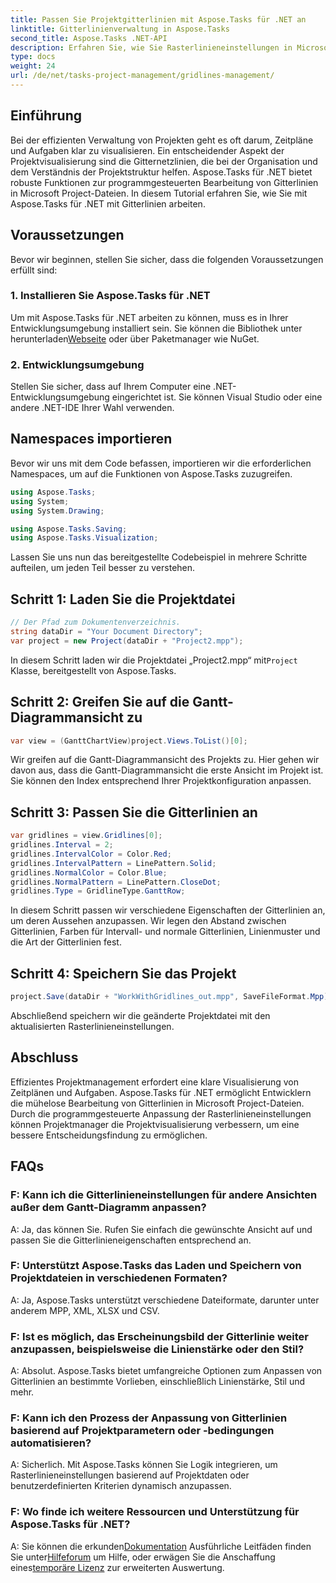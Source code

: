 ```yaml
---
title: Passen Sie Projektgitterlinien mit Aspose.Tasks für .NET an
linktitle: Gitterlinienverwaltung in Aspose.Tasks
second_title: Aspose.Tasks .NET-API
description: Erfahren Sie, wie Sie Rasterlinieneinstellungen in Microsoft Project-Dateien mithilfe von Aspose.Tasks für .NET, Projektvisualisierung und Verwaltungseffizienz programmgesteuert anpassen.
type: docs
weight: 24
url: /de/net/tasks-project-management/gridlines-management/
---
```

## Einführung
Bei der effizienten Verwaltung von Projekten geht es oft darum, Zeitpläne und Aufgaben klar zu visualisieren. Ein entscheidender Aspekt der Projektvisualisierung sind die Gitternetzlinien, die bei der Organisation und dem Verständnis der Projektstruktur helfen. Aspose.Tasks für .NET bietet robuste Funktionen zur programmgesteuerten Bearbeitung von Gitterlinien in Microsoft Project-Dateien. In diesem Tutorial erfahren Sie, wie Sie mit Aspose.Tasks für .NET mit Gitterlinien arbeiten.
## Voraussetzungen
Bevor wir beginnen, stellen Sie sicher, dass die folgenden Voraussetzungen erfüllt sind:
### 1. Installieren Sie Aspose.Tasks für .NET
Um mit Aspose.Tasks für .NET arbeiten zu können, muss es in Ihrer Entwicklungsumgebung installiert sein. Sie können die Bibliothek unter herunterladen[Webseite](https://releases.aspose.com/tasks/net/) oder über Paketmanager wie NuGet.
### 2. Entwicklungsumgebung
Stellen Sie sicher, dass auf Ihrem Computer eine .NET-Entwicklungsumgebung eingerichtet ist. Sie können Visual Studio oder eine andere .NET-IDE Ihrer Wahl verwenden.
## Namespaces importieren
Bevor wir uns mit dem Code befassen, importieren wir die erforderlichen Namespaces, um auf die Funktionen von Aspose.Tasks zuzugreifen.

```csharp
using Aspose.Tasks;
using System;
using System.Drawing;

using Aspose.Tasks.Saving;
using Aspose.Tasks.Visualization;
```

Lassen Sie uns nun das bereitgestellte Codebeispiel in mehrere Schritte aufteilen, um jeden Teil besser zu verstehen.
## Schritt 1: Laden Sie die Projektdatei
```csharp
// Der Pfad zum Dokumentenverzeichnis.
string dataDir = "Your Document Directory";
var project = new Project(dataDir + "Project2.mpp");
```
 In diesem Schritt laden wir die Projektdatei „Project2.mpp“ mit`Project` Klasse, bereitgestellt von Aspose.Tasks.
## Schritt 2: Greifen Sie auf die Gantt-Diagrammansicht zu
```csharp
var view = (GanttChartView)project.Views.ToList()[0];
```
Wir greifen auf die Gantt-Diagrammansicht des Projekts zu. Hier gehen wir davon aus, dass die Gantt-Diagrammansicht die erste Ansicht im Projekt ist. Sie können den Index entsprechend Ihrer Projektkonfiguration anpassen.
## Schritt 3: Passen Sie die Gitterlinien an
```csharp
var gridlines = view.Gridlines[0];
gridlines.Interval = 2;
gridlines.IntervalColor = Color.Red;
gridlines.IntervalPattern = LinePattern.Solid;
gridlines.NormalColor = Color.Blue;
gridlines.NormalPattern = LinePattern.CloseDot;
gridlines.Type = GridlineType.GanttRow;
```
In diesem Schritt passen wir verschiedene Eigenschaften der Gitterlinien an, um deren Aussehen anzupassen. Wir legen den Abstand zwischen Gitterlinien, Farben für Intervall- und normale Gitterlinien, Linienmuster und die Art der Gitterlinien fest.
## Schritt 4: Speichern Sie das Projekt
```csharp
project.Save(dataDir + "WorkWithGridlines_out.mpp", SaveFileFormat.Mpp);
```
Abschließend speichern wir die geänderte Projektdatei mit den aktualisierten Rasterlinieneinstellungen.
## Abschluss
Effizientes Projektmanagement erfordert eine klare Visualisierung von Zeitplänen und Aufgaben. Aspose.Tasks für .NET ermöglicht Entwicklern die mühelose Bearbeitung von Gitterlinien in Microsoft Project-Dateien. Durch die programmgesteuerte Anpassung der Rasterlinieneinstellungen können Projektmanager die Projektvisualisierung verbessern, um eine bessere Entscheidungsfindung zu ermöglichen.
## FAQs
### F: Kann ich die Gitterlinieneinstellungen für andere Ansichten außer dem Gantt-Diagramm anpassen?
A: Ja, das können Sie. Rufen Sie einfach die gewünschte Ansicht auf und passen Sie die Gitterlinieneigenschaften entsprechend an.
### F: Unterstützt Aspose.Tasks das Laden und Speichern von Projektdateien in verschiedenen Formaten?
A: Ja, Aspose.Tasks unterstützt verschiedene Dateiformate, darunter unter anderem MPP, XML, XLSX und CSV.
### F: Ist es möglich, das Erscheinungsbild der Gitterlinie weiter anzupassen, beispielsweise die Linienstärke oder den Stil?
A: Absolut. Aspose.Tasks bietet umfangreiche Optionen zum Anpassen von Gitterlinien an bestimmte Vorlieben, einschließlich Linienstärke, Stil und mehr.
### F: Kann ich den Prozess der Anpassung von Gitterlinien basierend auf Projektparametern oder -bedingungen automatisieren?
A: Sicherlich. Mit Aspose.Tasks können Sie Logik integrieren, um Rasterlinieneinstellungen basierend auf Projektdaten oder benutzerdefinierten Kriterien dynamisch anzupassen.
### F: Wo finde ich weitere Ressourcen und Unterstützung für Aspose.Tasks für .NET?
 A: Sie können die erkunden[Dokumentation](https://reference.aspose.com/tasks/net/) Ausführliche Leitfäden finden Sie unter[Hilfeforum](https://forum.aspose.com/c/tasks/15) um Hilfe, oder erwägen Sie die Anschaffung eines[temporäre Lizenz](https://purchase.aspose.com/temporary-license/) zur erweiterten Auswertung.